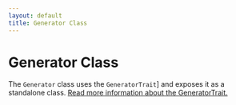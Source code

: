 ```yaml
---
layout: default
title: Generator Class
---
```


# Generator Class

The `Generator` class uses the `GeneratorTrait`] and exposes it as a standalone class.
[Read more information about the GeneratorTrait.](/dev-master/generator/trait/)
